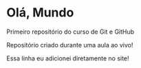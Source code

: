 # Olá, Mundo
 Primeiro repositório do curso de Git e GitHub

Repositório criado durante uma aula ao vivo!

Essa linha eu adicionei diretamente no site!
